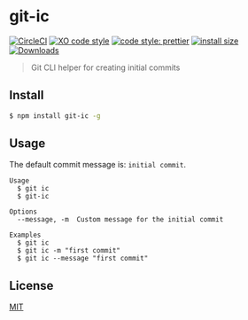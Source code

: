 # git-ic
[![CircleCI](https://circleci.com/gh/acestojanoski/git-ic/tree/master.svg?style=svg)](https://circleci.com/gh/acestojanoski/git-ic/tree/master)
[![XO code style](https://img.shields.io/badge/code_style-XO-5ed9c7.svg)](https://github.com/xojs/xo)
[![code style: prettier](https://img.shields.io/badge/code_style-prettier-ff69b4.svg?style=flat-square)](https://github.com/prettier/prettier)
[![install size](https://packagephobia.now.sh/badge?p=git-ic)](https://packagephobia.now.sh/result?p=git-ic)
[![Downloads](https://img.shields.io/npm/dm/git-ic.svg)](https://npmjs.com/git-ic)

> Git CLI helper for creating initial commits

## Install
```sh
$ npm install git-ic -g
```

## Usage
The default commit message is: `initial commit`.

```
Usage
  $ git ic
  $ git-ic

Options
  --message, -m  Custom message for the initial commit

Examples
  $ git ic
  $ git ic -m "first commit"
  $ git ic --message "first commit"
```

## License
[MIT](./license)
